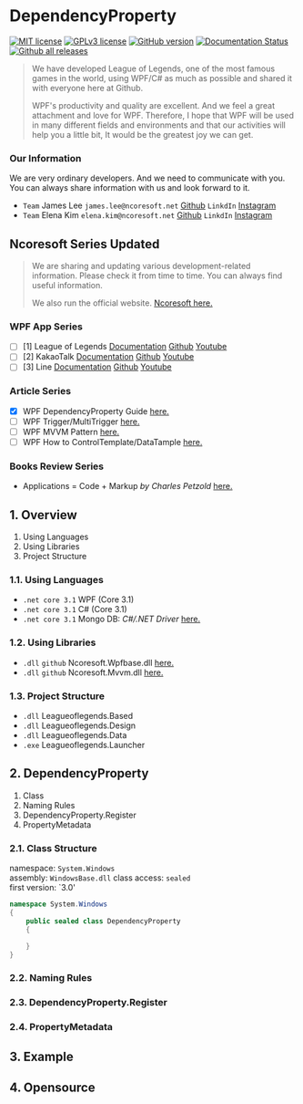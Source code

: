 # DependencyProperty
[![MIT license](https://img.shields.io/badge/License-MIT-blue.svg)](https://lbesson.mit-license.org/)
[![GPLv3 license](https://img.shields.io/badge/License-GPLv3-blue.svg)](http://perso.crans.org/besson/LICENSE.html)
[![GitHub version](https://badge.fury.io/gh/Naereen%2FStrapDown.js.svg)](https://github.com/Naereen/StrapDown.js)
[![Documentation Status](https://readthedocs.org/projects/ansicolortags/badge/?version=latest)](http://ansicolortags.readthedocs.io/?badge=latest)
[![Github all releases](https://img.shields.io/github/downloads/Naereen/StrapDown.js/total.svg)](https://GitHub.com/Naereen/StrapDown.js/releases/)

> We have developed League of Legends, one of the most famous games in the world, using WPF/C# as much as possible and shared it with everyone here at Github.
>
> WPF's productivity and quality are excellent. And we feel a great attachment and love for WPF. Therefore, I hope that WPF will be used in many different fields and environments and that our activities will help you a little bit, It would be the greatest joy we can get.

### Our Information
We are very ordinary developers. And we need to communicate with you.   
You can always share information with us and look forward to it.   
* `Team` James Lee `james.lee@ncoresoft.net` [Github]() `LinkdIn` [Instagram](https://instagram.com)
* `Team` Elena Kim `elena.kim@ncoresoft.net` [Github]() `LinkdIn` [Instagram](https://instagram.com)

## Ncoresoft Series Updated
> We are sharing and updating various development-related information. Please check it from time to time. You can always find useful information.
> 
> We also run the official website. [Ncoresoft here.](https://ncoresoft.net)

### WPF App Series

- [ ] [1] League of Legends
  [Documentation](https://naver.com)
  [Github](https://naver.com)
  [Youtube](https://naver.com)
- [ ] [2] KakaoTalk
  [Documentation](https://github.com/ncoresoftopensource/kakaomessenger)
  [Github](https://github.com/ncoresoftopensource/kakaomessenger)
  [Youtube](https://github.com/ncoresoftopensource/kakaomessenger)
- [ ] [3] Line
  [Documentation](https://naver.com)
  [Github](https://naver.com)
  [Youtube](https://naver.com)

### Article Series
- [x] WPF DependencyProperty Guide [here.](https://github.com/ncoresoftopensource/dependencyproperty)
- [ ] WPF Trigger/MultiTrigger [here.](https://google.com)
- [ ] WPF MVVM Pattern [here.](https://google.com)
- [ ] WPF How to ControlTemplate/DataTample [here.](https://google.com)

### Books Review Series
- Applications = Code + Markup *by Charles Petzold* [here.](https://google.com)

## 1. Overview
1. Using Languages
2. Using Libraries
3. Project Structure

### 1.1. Using Languages
- `.net core 3.1` WPF (Core 3.1)
- `.net core 3.1` C# (Core 3.1)
- `.net core 3.1` Mongo DB: *C#/.NET Driver* [here.](https://docs.mongodb.com/drivers/csharp)
### 1.2. Using Libraries
- `.dll` `github` Ncoresoft.Wpfbase.dll [here.](https://github.com)
- `.dll` `github` Ncoresoft.Mvvm.dll [here.](https://github.com)
### 1.3. Project Structure
- `.dll` Leagueoflegends.Based
- `.dll` Leagueoflegends.Design
- `.dll` Leagueoflegends.Data
- `.exe` Leagueoflegends.Launcher

## 2. DependencyProperty
1. Class
2. Naming Rules
3. DependencyProperty.Register
4. PropertyMetadata

### 2.1. Class Structure
namespace: `System.Windows`   
assembly: `WindowsBase.dll`
class access: `sealed`   
first version: `3.0'
```csharp
namespace System.Windows
{
    public sealed class DependencyProperty
    {

    }   
}
```

### 2.2. Naming Rules



### 2.3. DependencyProperty.Register

### 2.4. PropertyMetadata

## 3. Example

## 4. Opensource
